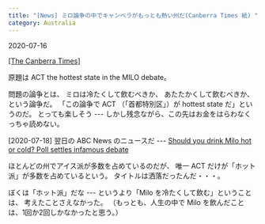 ```yaml
---
title: "[News] ミロ論争の中でキャンベラがもっとも熱い州だ(Canberra Times 紙) "
category: Australia
---
```


2020-07-16

[[The Canberra Times]](https://www.canberratimes.com.au/story/6834887/act-the-hottest-state-in-the-milo-debate/?src=rss) 

 原題は ACT the hottest state in the MILO debate。

 問題の論争とは、
ミロは冷たくして飲むべきか、
あたたかくして飲むべきか、という論争だ。
「この論争で ACT （「首都特別区」）が
hottest state だ」というのだ。
とっても楽しそう ---
しかし残念ながら、この先はお金をはらわなくっちゃ読めない。

 [2020-07-18] 
翌日の ABC News のニュースだ ---
[Should you drink Milo hot or cold? Poll settles infamous debate](https://www.news.com.au/lifestyle/food/drinks/should-you-drink-milo-hot-or-cold-poll-settles-infamous-debate/news-story/2b6c328910a49548b0e97074c289f460)

 ほとんどの州でアイス派が多数を占めているのだが、
唯一 ACT だけが「ホット派」が多数を占めているという。
タイトルは洒落だったんだ・・・。

 ぼくは「ホット派」だな ---
というより「Milo を冷たくして飲む」ということは、
考えたことさえなかった。
（もっとも、人生の中で
Milo を飲んだことは、1回か2回しかなかったと思う。）

